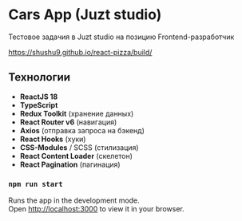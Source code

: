 # Cars App (Juzt studio)
Тестовое задачия в Juzt studio на позицию Frontend-разработчик

https://shushu9.github.io/react-pizza/build/

## Технологии

- **ReactJS 18**
- **TypeScript**
- **Redux Toolkit** (хранение данных)
- **React Router v6** (навигация)
- **Axios** (отправка запроса на бэкенд)
- **React Hooks** (хуки)
- **CSS-Modules** / SCSS (стилизация)
- **React Content Loader** (скелетон)
- **React Pagination** (пагинация)

### `npm run start`

Runs the app in the development mode.\
Open [http://localhost:3000](http://localhost:3000) to view it in your browser.
